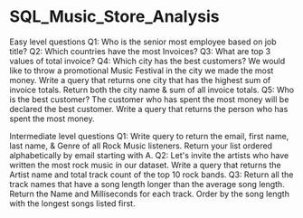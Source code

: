 # SQL_Music_Store_Analysis
Easy level questions
Q1: Who is the senior most employee based on job title? 
Q2: Which countries have the most Invoices? 
Q3: What are top 3 values of total invoice? 
Q4: Which city has the best customers? We would like to throw a promotional Music Festival in the city we made the most money.
Write a query that returns one city that has the highest sum of invoice totals.
Return both the city name & sum of all invoice totals.
Q5: Who is the best customer? The customer who has spent the most money will be declared the best customer.
Write a query that returns the person who has spent the most money.

Intermediate level questions
Q1: Write query to return the email, first name, last name, & Genre of all Rock Music listeners.
Return your list ordered alphabetically by email starting with A.
Q2: Let's invite the artists who have written the most rock music in our dataset.
Write a query that returns the Artist name and total track count of the top 10 rock bands. 
Q3: Return all the track names that have a song length longer than the average song length.
Return the Name and Milliseconds for each track. Order by the song length with the longest songs listed first.

